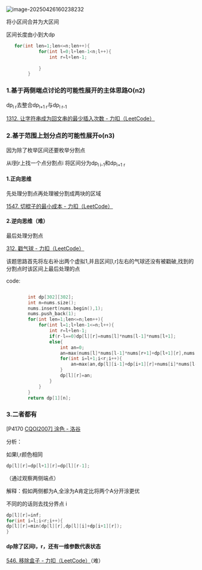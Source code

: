 ![image-20250426160238232](C:\Users\LENOVO\AppData\Roaming\Typora\typora-user-images\image-20250426160238232.png)

将小区间合并为大区间

区间长度由小到大dp

```c++
   for(int len=1;len<=n;len++){
            for(int l=0;l+len-1<n;l++){
                int r=l+len-1;
 
            }
        }
```

 ### 1.基于两侧端点讨论的可能性展开的主体思路O(n2)

dp<sub>l r</sub>去整合dp<sub>l+1 r</sub>与dp<sub>l r-1</sub>

[1312. 让字符串成为回文串的最少插入次数 - 力扣（LeetCode）](https://leetcode.cn/problems/minimum-insertion-steps-to-make-a-string-palindrome/description/?envType=problem-list-v2&envId=f4LgKPld)

### 2.基于范围上划分点的可能性展开o(n3)

因为除了枚举区间还要枚举分割点

从l到r上找一个点分割点i 将区间分为dp<sub>l i-1</sub>和dp<sub>i+1 r</sub>

#### 1.正向思维

先处理分割点再处理被分割成两块的区域

[1547. 切棍子的最小成本 - 力扣（LeetCode）](https://leetcode.cn/problems/minimum-cost-to-cut-a-stick/description/?envType=problem-list-v2&envId=f4LgKPld)

#### 2.逆向思维（难）

最后处理分割点

[312. 戳气球 - 力扣（LeetCode）](https://leetcode.cn/problems/burst-balloons/description/?envType=problem-list-v2&envId=f4LgKPld)

该题思路首先将左右补出两个虚拟1,并且区间[l,r]左右的气球还没有被戳破,找到的分割点时该区间上最后处理的点

code:

```c++

        int dp[302][302];
        int n=nums.size();
        nums.insert(nums.begin(),1);
        nums.push_back(1);
        for(int len=1;len<=n;len++){
            for(int l=1;l+len-1<=n;l++){
                int r=l+len-1;
                if(r-l==0)dp[l][r]=nums[l]*nums[l-1]*nums[l+1];
                else{
                    int an=0;
                    an=max(nums[l]*nums[l-1]*nums[r+1]+dp[l+1][r],nums[r]*nums[l-1]*nums[r+1]+dp[l][r-1]);
                    for(int i=l+1;i<r;i++){
                        an=max(an,dp[l][i-1]+dp[i+1][r]+nums[i]*nums[l-1]*nums[r+1]);
                    }
                    dp[l][r]=an;
                }
            }
        }
        return dp[1][n];
```

### 3.二者都有

[P4170 [CQOI2007\] 涂色 - 洛谷](https://www.luogu.com.cn/problem/P4170)

分析：

如果l,r颜色相同 

```c++
dp[l][r]=dp[l+1][r]=dp[l][r-1];
```

 （通过观察两侧端点）

解释：假如两侧都为A,全涂为A肯定比将两个A分开涂更优

  不同的的话则去找分界点 i

```c++
dp[l][r]=inf;
for(int i=l;i<r;i++){
dp[l][r]=min(dp[l][r],dp[l][i]+dp[i+1][r]);
}
```





#### dp除了区间l，r，还有一维参数代表状态

[546. 移除盒子 - 力扣（LeetCode）](https://leetcode.cn/problems/remove-boxes/description/?envType=problem-list-v2&envId=f4LgKPld)（难）


